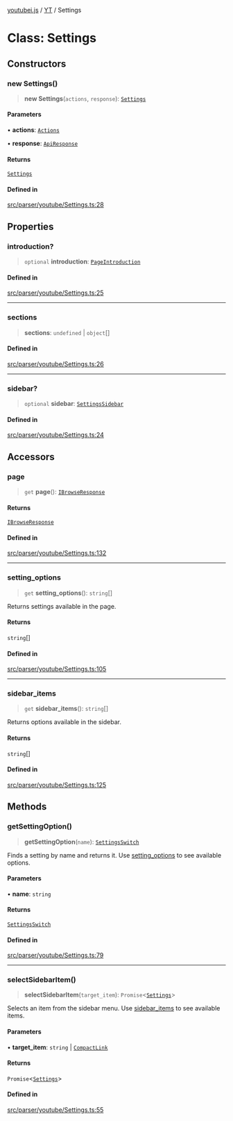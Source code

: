 [youtubei.js](../../../README.md) / [YT](../README.md) / Settings

# Class: Settings

## Constructors

### new Settings()

> **new Settings**(`actions`, `response`): [`Settings`](Settings.md)

#### Parameters

• **actions**: [`Actions`](../../../classes/Actions.md)

• **response**: [`ApiResponse`](../../../interfaces/ApiResponse.md)

#### Returns

[`Settings`](Settings.md)

#### Defined in

[src/parser/youtube/Settings.ts:28](https://github.com/LuanRT/YouTube.js/blob/e54e499ff553dab51e6d9d1aebc090b50fec29ba/src/parser/youtube/Settings.ts#L28)

## Properties

### introduction?

> `optional` **introduction**: [`PageIntroduction`](../../YTNodes/classes/PageIntroduction.md)

#### Defined in

[src/parser/youtube/Settings.ts:25](https://github.com/LuanRT/YouTube.js/blob/e54e499ff553dab51e6d9d1aebc090b50fec29ba/src/parser/youtube/Settings.ts#L25)

***

### sections

> **sections**: `undefined` \| `object`[]

#### Defined in

[src/parser/youtube/Settings.ts:26](https://github.com/LuanRT/YouTube.js/blob/e54e499ff553dab51e6d9d1aebc090b50fec29ba/src/parser/youtube/Settings.ts#L26)

***

### sidebar?

> `optional` **sidebar**: [`SettingsSidebar`](../../YTNodes/classes/SettingsSidebar.md)

#### Defined in

[src/parser/youtube/Settings.ts:24](https://github.com/LuanRT/YouTube.js/blob/e54e499ff553dab51e6d9d1aebc090b50fec29ba/src/parser/youtube/Settings.ts#L24)

## Accessors

### page

> `get` **page**(): [`IBrowseResponse`](../../APIResponseTypes/type-aliases/IBrowseResponse.md)

#### Returns

[`IBrowseResponse`](../../APIResponseTypes/type-aliases/IBrowseResponse.md)

#### Defined in

[src/parser/youtube/Settings.ts:132](https://github.com/LuanRT/YouTube.js/blob/e54e499ff553dab51e6d9d1aebc090b50fec29ba/src/parser/youtube/Settings.ts#L132)

***

### setting\_options

> `get` **setting\_options**(): `string`[]

Returns settings available in the page.

#### Returns

`string`[]

#### Defined in

[src/parser/youtube/Settings.ts:105](https://github.com/LuanRT/YouTube.js/blob/e54e499ff553dab51e6d9d1aebc090b50fec29ba/src/parser/youtube/Settings.ts#L105)

***

### sidebar\_items

> `get` **sidebar\_items**(): `string`[]

Returns options available in the sidebar.

#### Returns

`string`[]

#### Defined in

[src/parser/youtube/Settings.ts:125](https://github.com/LuanRT/YouTube.js/blob/e54e499ff553dab51e6d9d1aebc090b50fec29ba/src/parser/youtube/Settings.ts#L125)

## Methods

### getSettingOption()

> **getSettingOption**(`name`): [`SettingsSwitch`](../../YTNodes/classes/SettingsSwitch.md)

Finds a setting by name and returns it. Use [setting_options](Settings.md#setting_options) to see available options.

#### Parameters

• **name**: `string`

#### Returns

[`SettingsSwitch`](../../YTNodes/classes/SettingsSwitch.md)

#### Defined in

[src/parser/youtube/Settings.ts:79](https://github.com/LuanRT/YouTube.js/blob/e54e499ff553dab51e6d9d1aebc090b50fec29ba/src/parser/youtube/Settings.ts#L79)

***

### selectSidebarItem()

> **selectSidebarItem**(`target_item`): `Promise`\<[`Settings`](Settings.md)\>

Selects an item from the sidebar menu. Use [sidebar_items](Settings.md#sidebar_items) to see available items.

#### Parameters

• **target\_item**: `string` \| [`CompactLink`](../../YTNodes/classes/CompactLink.md)

#### Returns

`Promise`\<[`Settings`](Settings.md)\>

#### Defined in

[src/parser/youtube/Settings.ts:55](https://github.com/LuanRT/YouTube.js/blob/e54e499ff553dab51e6d9d1aebc090b50fec29ba/src/parser/youtube/Settings.ts#L55)
